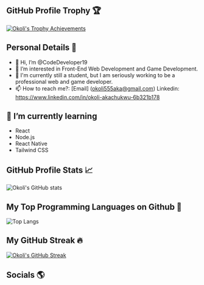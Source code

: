 
## GitHub Profile Trophy 🏆
[![Okoli's Trophy Achievements](https://github-profile-trophy.vercel.app/?username=CodeDeveloper19&theme=gruvbox)](https://github.com/ryo-ma/github-profile-trophy)

## Personal Details 👨
- 👋 Hi, I’m @CodeDeveloper19
- 👀 I’m interested in Front-End Web Development and Game Development.
- 💼 I'm currently still a student, but I am seriously working to be a professional web and game developer.
- 📫 How to reach me?:
    [Email] (okoli555aka@gmail.com)
    Linkedin: https://www.linkedin.com/in/okoli-akachukwu-6b321b178
    
## 🌱 I’m currently learning 
* React 
* Node.js 
* React Native
* Tailwind CSS
      
## GitHub Profile Stats 📈
![Okoli's GitHub stats](https://github-readme-stats.vercel.app/api?username=CodeDeveloper19&theme=gruvbox&show_icons=true)
    
## My Top Programming Languages on Github 💯
![Top Langs](https://github-readme-stats.vercel.app/api/top-langs/?username=CodeDeveloper19&theme=gruvbox_light&langs_count=10&layout=compact)

## My GitHub Streak 🔥
[![Okoli's GitHub Streak](https://github-readme-streak-stats.herokuapp.com?user=CodeDeveloper19&theme=radical)](https://git.io/streak-stats)

## Socials 🌎


